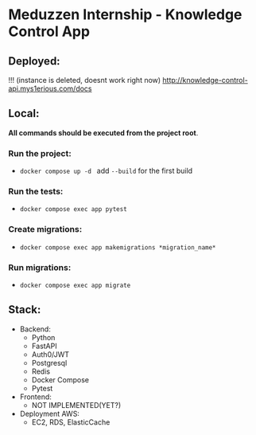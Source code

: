 # Meduzzen Internship - Knowledge Control App

## Deployed:
!!! (instance is deleted, doesnt work right now)
http://knowledge-control-api.mys1erious.com/docs

## Local:
**All commands should be executed from the project root**.

### Run the project:
- `docker compose up -d ` add `--build` for the first build

### Run the tests:
- `docker compose exec app pytest`

### Create migrations:
- `docker compose exec app makemigrations *migration_name*`

### Run migrations:
- `docker compose exec app migrate`

## Stack:
- Backend:
  - Python
  - FastAPI
  - Auth0/JWT
  - Postgresql
  - Redis
  - Docker Compose
  - Pytest
- Frontend:
  - NOT IMPLEMENTED(YET?)
- Deployment AWS:
  - EC2, RDS, ElasticCache

